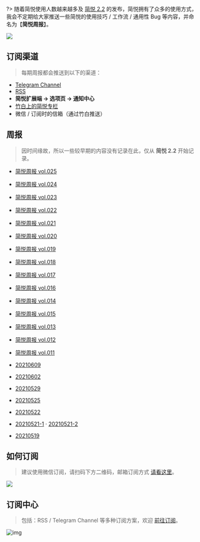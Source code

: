 ?> 随着简悦使用人数越来越多及 [简悦 2.2](http://ksria.com/simpread/welcome/version_2.2.0.html) 的发布，简悦拥有了众多的使用方式，我会不定期给大家推送一些简悦的使用技巧 / 工作流 / 通用性 Bug 等内容，并命名为【**简悦周报**】。

![](https://z3.ax1x.com/2021/06/17/2vKrsf.png)

## 订阅渠道

> 每期周报都会推送到以下的渠道：

- [Telegram Channel](https://t.me/simpread/287)
- [RSS](https://rss.simpread.pro/feed) 
- **简悦扩展端 → 选项页 → 通知中心**
- [竹白上的简悦专栏](https://simpread.zhubai.love)
- 微信 / 订阅时的信箱（通过竹白推送）

## 周报

> 因时间缘故，所以一些较早期的内容没有记录在此，仅从 **简悦 2.2** 开始记录。

* [简悦周报  vol.025](notice/notice-简悦周报@vol.025（20220417）)

* [简悦周报  vol.024](notice/notice-简悦周报@vol.024（20220410）)

* [简悦周报  vol.023](notice/notice-简悦周报@vol.023（20220404）)

* [简悦周报  vol.022](notice/notice-简悦周报@vol.022（20220327）)

* [简悦周报  vol.021](notice/notice-简悦周报@vol.021（20220319）)

* [简悦周报  vol.020](notice/notice-简悦周报@vol.020（20220312）)

* [简悦周报  vol.019](notice/notice-简悦周报@vol.019（20220305）)

* [简悦周报  vol.018](notice/notice-简悦周报@vol.018（20220226）)

* [简悦周报  vol.017](notice/notice-简悦周报@vol.017（20220213）)

* [简悦周报  vol.016](notice/notice-简悦周报@vol.016（20220124）)

* [简悦周报  vol.014](notice/notice-简悦周报@vol.014（20211226）)

* [简悦周报  vol.015](notice/notice-简悦周报@vol.015（20220111）)

* [简悦周报  vol.013](notice/notice-简悦周报@vol.013（20211218）)

* [简悦周报  vol.012](notice/notice-简悦周报@vol.012（20211206）)

* [简悦周报  vol.011](notice/notice-简悦周报@vol.011（20211125）)

* [20210609](notice/notice-2.2.0汇总（20210609）)

* [20210602](notice/notice-2.2.0汇总（20210602）)

* [20210529](notice/notice-2.2.0汇总（20210529）)

* [20210525](notice/notice-2.2.0汇总（20210525）)

* [20210522](notice/notice-2.2.0汇总（20210522）)

* [20210521-1](notice/notice-2.2.0汇总（20210521-1）) · [20210521-2](notice/notice-2.2.0汇总（20210521-2）)

* [20210519](notice/notice-2.2.0)

## 如何订阅

> 建议使用微信订阅，请扫码下方二维码，邮箱订阅方式 [请看这里](https://simpread.zhubai.love/)。

![](https://z3.ax1x.com/2021/11/22/Izu2Sf.png)

## 订阅中心

> 包括：RSS / Telegram Channel 等多种订阅方案，欢迎 [前往订阅](https://simpread.pro/subscribe)。

![img](https://imgs.zhubai.love/d0e806ddd44c42018b77780e3e0f1e64.png)
